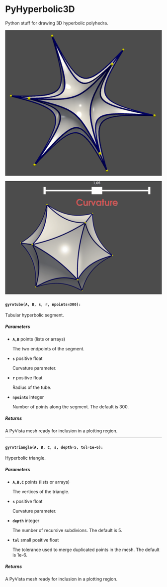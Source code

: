 # PyHyperbolic3D

Python stuff for drawing 3D hyperbolic polyhedra.

![](https://github.com/stla/PyHyperbolic3D/raw/main/examples/icosahedron.png)

![](https://github.com/stla/PyHyperbolic3D/raw/main/examples/icosahedron_slider.gif)


#### `gyrotube(A, B, s, r, npoints=300):`

Tubular hyperbolic segment.

##### Parameters
- **`A,B`** points (lists or arrays)

  The two endpoints of the segment.

- **`s`** positive float

   Curvature parameter.
   
- **`r`** positive float

   Radius of the tube.
   
- **`npoints`** integer

   Number of points along the segment. The default is 300.

##### Returns
A PyVista mesh ready for inclusion in a plotting region.

___

#### `gyrotriangle(A, B, C, s, depth=5, tol=1e-6):`

Hyperbolic triangle.

##### Parameters
- **`A,B,C`** points (lists or arrays)

  The vertices of the triangle.

- **`s`** positive float

   Curvature parameter.
   
- **`depth`** integer

   The number of recursive subdivions. The default is 5.

- **`tol`** small positive float

   The tolerance used to merge duplicated points in the mesh.
The default is 1e-6.

##### Returns
A PyVista mesh ready for inclusion in a plotting region.


